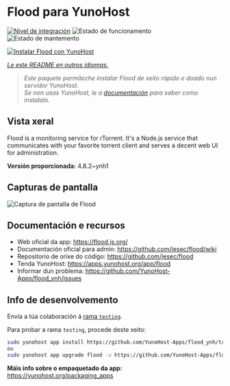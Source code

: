 <!--
NOTA: Este README foi creado automáticamente por <https://github.com/YunoHost/apps/tree/master/tools/readme_generator>
NON debe editarse manualmente.
-->

# Flood para YunoHost

[![Nivel de integración](https://dash.yunohost.org/integration/flood.svg)](https://ci-apps.yunohost.org/ci/apps/flood/) ![Estado de funcionamento](https://ci-apps.yunohost.org/ci/badges/flood.status.svg) ![Estado de mantemento](https://ci-apps.yunohost.org/ci/badges/flood.maintain.svg)

[![Instalar Flood con YunoHost](https://install-app.yunohost.org/install-with-yunohost.svg)](https://install-app.yunohost.org/?app=flood)

*[Le este README en outros idiomas.](./ALL_README.md)*

> *Este paquete permíteche instalar Flood de xeito rápido e doado nun servidor YunoHost.*  
> *Se non usas YunoHost, le a [documentación](https://yunohost.org/install) para saber como instalalo.*

## Vista xeral

Flood is a monitoring service for rTorrent. It's a Node.js service that communicates with your favorite torrent client and serves a decent web UI for administration.

**Versión proporcionada:** 4.8.2~ynh1

## Capturas de pantalla

![Captura de pantalla de Flood](./doc/screenshots/screenshot.png)

## Documentación e recursos

- Web oficial da app: <https://flood.js.org/>
- Documentación oficial para admin: <https://github.com/jesec/flood/wiki>
- Repositorio de orixe do código: <https://github.com/jesec/flood>
- Tenda YunoHost: <https://apps.yunohost.org/app/flood>
- Informar dun problema: <https://github.com/YunoHost-Apps/flood_ynh/issues>

## Info de desenvolvemento

Envía a túa colaboración á [rama `testing`](https://github.com/YunoHost-Apps/flood_ynh/tree/testing).

Para probar a rama `testing`, procede deste xeito:

```bash
sudo yunohost app install https://github.com/YunoHost-Apps/flood_ynh/tree/testing --debug
ou
sudo yunohost app upgrade flood -u https://github.com/YunoHost-Apps/flood_ynh/tree/testing --debug
```

**Máis info sobre o empaquetado da app:** <https://yunohost.org/packaging_apps>
